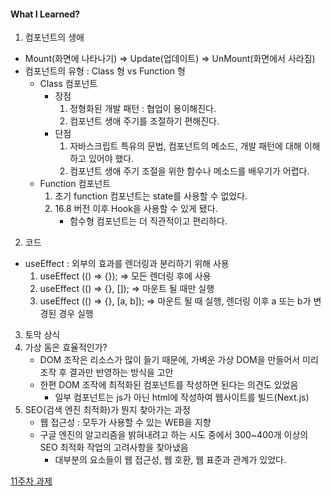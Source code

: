 #### What I Learned?
1. 컴포넌트의 생애
- Mount(화면에 나타나기) => Update(업데이트) => UnMount(화면에서 사라짐)
- 컴포넌트의 유형 : Class 형 vs Function 형
    - Class 컴포넌트
        - 장점
            1. 정형화된 개발 패턴 : 협업이 용이해진다.
            2. 컴포넌트 생애 주기를 조절하기 편해진다.
        - 단점
            1. 자바스크립트 특유의 문법, 컴포넌트의 메소드, 개발 패턴에 대해 이해하고 있어야 했다.
            2. 컴포넌트 생애 주기 조절을 위한 함수나 메소드를 배우기가 어렵다.
    - Function 컴포넌트
        1. 초기 function 컴포넌트는 state를 사용할 수 없었다.
        2. 16.8 버전 이후 Hook을 사용할 수 있게 됐다.
            - 함수형 컴포넌트는 더 직관적이고 편리하다.

2. 코드
- useEffect : 외부의 효과를 렌더링과 분리하기 위해 사용
    1. useEffect (() => {}); => 모든 렌더링 후에 사용
    2. useEffect (() => {}, []); => 마운트 될 때만 실행
    3. useEffect (() => {}, [a, b]); => 마운트 될 때 실행, 렌더링 이후 a 또는 b가 변경된 경우 실행

3. 토막 상식
1. 가상 돔은 효율적인가?
    - DOM 조작은 리소스가 많이 들기 때문에, 가벼운 가상 DOM을 만들어서 미리 조작 후 결과만 반영하는 방식을 고안
    - 한편 DOM 조작에 최적화된 컴포넌트를 작성하면 된다는 의견도 있었음
        - 일부 컴포넌트는 js가 아닌 html에 작성하여 웹사이트를 빌드(Next.js)
2. SEO(검색 엔진 최적화)가 뭔지 찾아가는 과정
    - 웹 접근성 : 모두가 사용할 수 있는 WEB을 지향
    - 구글 엔진의 알고리즘을 밝혀내려고 하는 시도 중에서 300~400개 이상의 SEO 최적화 작업의 고려사항을 찾아냈음
        - 대부분의 요소들이 웹 접근성, 웹 호환, 웹 표준과 관계가 있었다.

[11주차 과제](https://posts-woad-phi.vercel.app/)